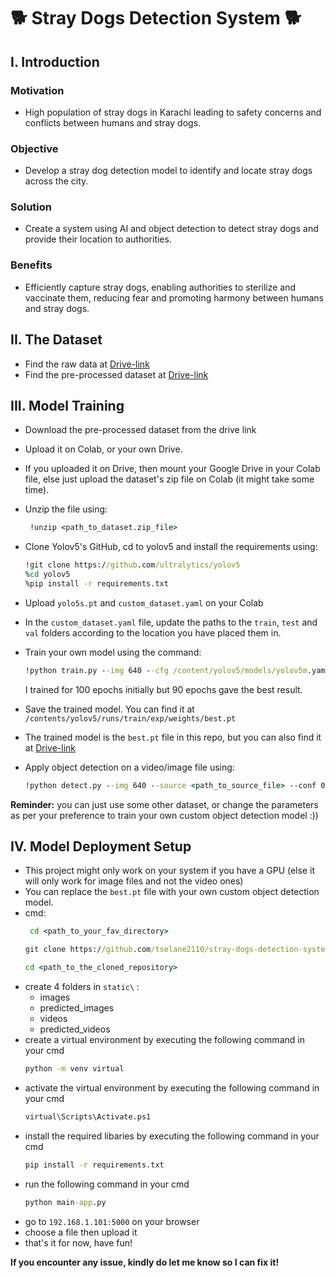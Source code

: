 # :dog2: Stray Dogs Detection System :dog2:


## **I. Introduction**

### **Motivation** 
- High population of stray dogs in Karachi leading to safety concerns and conflicts between humans and stray dogs.
### **Objective**
- Develop a stray dog detection model to identify and locate stray dogs across the city.
### **Solution**
- Create a system using AI and object detection to detect stray dogs and provide their location to authorities.
### **Benefits**
- Efficiently capture stray dogs, enabling authorities to sterilize and vaccinate them, reducing fear and promoting harmony between humans and stray dogs.

## **II. The Dataset**
* Find the raw data at [Drive-link](https://drive.google.com/drive/folders/1qHlNZJ4GH53qBY4ZxN8FJsVmtSYBUXzR?usp=sharing)
* Find the pre-processed dataset at [Drive-link](
https://drive.google.com/file/d/1v8dlVtK31Ob07VK056vutVntPzvDMS8V/view?usp=drive_link)

## **III. Model Training**

  * Download the pre-processed dataset from the drive link
  * Upload it on Colab, or your own Drive.
  * If you uploaded it on Drive, then mount your Google Drive in your Colab file, else just upload the dataset's zip file on Colab (it might take some time).
  * Unzip the file using: <br>
     ```cmd
      !unzip <path_to_dataset.zip_file>
     ```
  * Clone Yolov5's GitHub, cd to yolov5 and install the requirements using: <br>
  
     ```cmd
     !git clone https://github.com/ultralytics/yolov5
     %cd yolov5
     %pip install -r requirements.txt
     ```
  * Upload `yolo5s.pt` and `custom_dataset.yaml` on your Colab
  * In the `custom_dataset.yaml` file, update the paths to the `train`, `test` and `val` folders according to the location you have placed them in.
  * Train your own model using the command: <br>
     ```cmd
     !python train.py --img 640 --cfg /content/yolov5/models/yolov5m.yaml --hyp /content/yolov5/data/hyps/hyp.scratch-med.yaml --batch 32 --epochs 50 --data /content/custom_dataset.yaml --weights /content/yolov5s.pt  --workers 24 
     ```
     I trained for 100 epochs initially but 90 epochs gave the best result.
  * Save the trained model. You can find it at `/contents/yolov5/runs/train/exp/weights/best.pt`
  * The trained model is the `best.pt` file in this repo, but you can also find it at [Drive-link](https://drive.google.com/drive/folders/1C8by4nxxDmteD-d1FThhAlI3na92QDzr?usp=sharing)
  * Apply object detection on a video/image file using:
      ```cmd
      !python detect.py --img 640 --source <path_to_source_file> --conf 0.5 --weights /content/yolov5/runs/train/exp/weights/best.pt
      ```
   **Reminder:** you can just use some other dataset, or change the parameters as per your preference to train your own custom object detection model :))

## **IV. Model Deployment Setup**
* This project might only work on your system if you have a GPU (else it will only work for image files and not the video ones)
* You can replace the `best.pt` file with your own custom object detection model.
* cmd:
  ```cmd
   cd <path_to_your_fav_directory>
  ```
   ```cmd
   git clone https://github.com/tselane2110/stray-dogs-detection-system
    ```
    ```cmd
    cd <path_to_the_cloned_repository>
    ```
* create 4 folders in `static\` :
  * images
  * predicted_images
  * videos
  * predicted_videos
* create a virtual environment by executing the following command in your cmd
  ```cmd
  python -m venv virtual
  ```
* activate the virtual environment by executing the following command in your cmd
  ```cmd
  virtual\Scripts\Activate.ps1
  ``` 
* install the required libaries by executing the following command in your cmd
  ```cmd
  pip install -r requirements.txt
  ```
* run the following command in your cmd
  ```cmd
  python main-app.py
  ```
* go to `192.168.1.101:5000` on your browser
* choose a file then upload it
* that's it for now, have fun!

**If you encounter any issue, kindly do let me know so I can fix it!**


